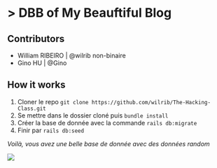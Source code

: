 # > DBB of My Beauftiful Blog

## Contributors

- William RIBEIRO | @wilrib  non-binaire
- Gino HU | @Gino

## How it works

1) Cloner le repo ```git clone https://github.com/wilrib/The-Hacking-Class.git```
2) Se mettre dans le dossier cloné puis ```bundle install``` 
3) Créer la base de donnée avec la commande ```rails db:migrate```
4) Finir par ```rails db:seed```

*Voilà, vous avez une belle base de donnée avec des données random*

![](https://github.com/wilrib/The-Hacking-Class/blob/master/img/25484553.png)
